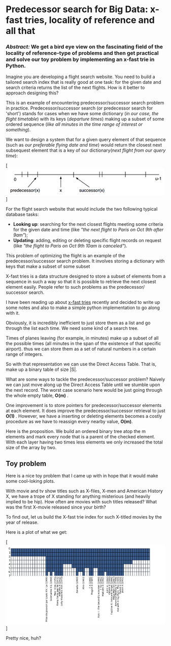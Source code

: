 Predecessor search for Big Data: x-fast tries, locality of reference and all that
==============================

### *Abstract:* We get a bird eye view on the fascinating field of the locality of reference-type of problems and then get practical and solve our toy problem by implementing an x-fast trie in Python.

Imagine you are developing a flight search website. You need to build a tailored search index that is really good at one task: for the given date and search criteria returns the list of the next flights. How is it better to approach designing this?

This is an example of encountering predecessor/successor search problem in practice. Predecessor/successor search (or predecessor search for 'short') stands for cases when we have some dictionary (*in our case, the flight timetable*) with its keys (*departure times*) making up a subset of some ordered sequence (*like all minutes in the time range of interest or something*).

We want to design a system that for a given query element of that sequence (such as *our preferable flying date and time*) would return the closest next subsequest element that is a key of our dictionary(*next flight from our query time*):

\[
![Img](./img/arrow.png)
\]



For the flight search website that would include the two following typical database tasks:

* **Looking up**: searching for the next closest flights meeting some criteria for the given date and time (like *"the next flight to Paris on Oct 9th after 9am"*);
* **Updating**: adding, editing or deleting specific flight records on request (like *"the flight to Paris on Oct 9th 10am is canceled"*).

This problem of optimizing the flight is an example of the predecessor/successor search problem. It involves storing a dictionary with keys that make a subset of some subset

 X-fast tries is a data structure designed to store a subset of elements from a sequence in such a way so that it is possible to retrieve the next closest  element easily. People refer to such problems as the predecessor/ successor search.

I have been reading up about [x-fast tries](http://en.wikipedia.org/wiki/X-fast_trie) recently and decided to write up some notes  and also to make a simple python implementation to go along with it.


Obviously, it is incredibly inefficient to just store them as a list and go through the list each time. We need some kind of a search tree.

Times of planes leaving (for example, in minutes) make up a subset of all the possible times (all minutes in the span of the existence of that specific airport). thus we can store them as a set of natural numbers  in a certain range of integers.

So with that representation we can use the Direct Access Table. That is, make up a binary table of size  |S|.

What are some ways to tackle the predecessor/successor problem? Naively we can just move along up the Direct Access Table until we stumble upon the next record. The worst case scenario here would be just going through the whole empty table, **O(m)** .

One improvement is to store pointers for predecessor/successor elements at each element. It does improve the predecessor/successor retrieval to just **O(1)** . However, we have a inserting or deleting elements becomes a costly procedure as we have to reassign every nearby value, **O(m)**.

Here is the proposition. We build an ordered binary tree atop the m elements and mark every node that is a parent of the checked element. With each layer having two times less elements we only increased the total size of the array by two.

## Toy problem
Here is a nice toy problem that I came up with in hope that it would make some cool-loking plots.

With movie and tv show titles such as X-files, X-men and American History X, we have a trope of X standing for anything misterious (and heavily implied to be hip). How often are movies with such titles released? What was the first X-movie released since your birth?

To find out, let us build the X-fast trie index for such X-titled movies by the year of release.

Here is a plot of what we get:

\[
![Img](./img/movies.png)
\]

Pretty nice, huh?
